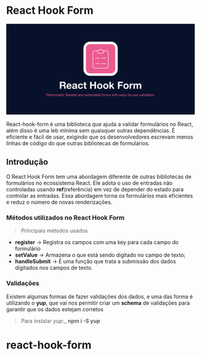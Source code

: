 # React Hook Form

![Logo do Markdown](./src/assets/reacthook.png)

React-hook-form é uma biblioteca que ajuda a validar formulários no React, além disso é uma leb mínima sem quaisquer outras dependências. É eficiente e fácil de usar, exigindo que os desenvolvedores escrevam menos linhas de código do que outras bibliotecas de formulários.

## Introdução

O React Hook Form tem uma abordagem diferente de outras bibliotecas de formulários no ecossistema React. Ele adota o uso de entradas não controladas usando __ref__(referência) em vez de depender do estado para controlar as entradas. Essa abordagem torna os formulários mais eficientes e reduz o número de novas renderizações.

### Métodos utilizados no __React Hook Form__

> Principais métodos usados

- __register__ → Registra os campos com uma key para cada campo do formulário
- __setValue__ → Armazena o que está sendo digitado no campo de texto;
- __handleSubmit__ → É uma função que trata a submissão dos dados digitados nos campos de texto.

### Validações

Existem algumas formas de fazer validações dos dados, e uma das forma é utilizando o __yup__, que vai nos permitir criar um __schema__ de validações para garantir que os dados estejam corretos

> Para instalar _yup:__  **npm i -S yup**
# react-hook-form
